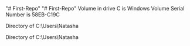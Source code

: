 "# First-Repo" 
"# First-Repo" 
 Volume in drive C is Windows
 Volume Serial Number is 58EB-C19C

 Directory of C:\Users\Natasha


 Directory of C:\Users\Natasha

